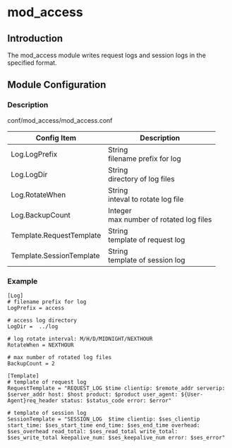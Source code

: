 # mod_access

## Introduction

The mod_access module writes request logs and session logs in the specified format.

## Module Configuration

### Description
  conf/mod_access/mod_access.conf

| Config Item | Description                             |
| ----------- | --------------------------------------- |
| Log.LogPrefix | String<br>filename prefix for log |
| Log.LogDir | String<br>directory of log files |
| Log.RotateWhen | String<br>inteval to rotate log file |
| Log.BackupCount | Integer<br>max number of rotated log files |
| Template.RequestTemplate | String<br>template of request log |
| Template.SessionTemplate | String<br>template of session log |

### Example

```
[Log]
# filename prefix for log
LogPrefix = access

# access log directory
LogDir =  ../log

# log rotate interval: M/H/D/MIDNIGHT/NEXTHOUR
RotateWhen = NEXTHOUR

# max number of rotated log files
BackupCount = 2

[Template]
# template of request log
RequestTemplate = "REQUEST_LOG $time clientip: $remote_addr serverip: $server_addr host: $host product: $product user_agent: ${User-Agent}req_header status: $status_code error: $error"

# template of session log
SessionTemplate = "SESSION_LOG  $time clientip: $ses_clientip start_time: $ses_start_time end_time: $ses_end_time overhead: $ses_overhead read_total: $ses_read_total write_total: $ses_write_total keepalive_num: $ses_keepalive_num error: $ses_error"

```

